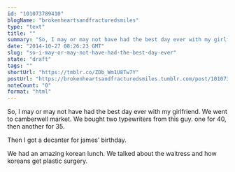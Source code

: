 ```yaml
---
id: "101073789410"
blogName: "brokenheartsandfracturedsmiles"
type: "text"
title: ""
summary: "So, I may or may not have had the best day ever with my girlfriend. We went to camberwell market. We bought two typewriters from..."
date: "2014-10-27 08:26:23 GMT"
slug: "so-i-may-or-may-not-have-had-the-best-day-ever"
state: "draft"
tags: ""
shortUrl: "https://tmblr.co/ZDb_Wm1U8Tw7Y"
postUrl: "https://brokenheartsandfracturedsmiles.tumblr.com/post/101073789410/so-i-may-or-may-not-have-had-the-best-day-ever"
noteCount: "0"
format: "html"
---
```


So, I may or may not have had the best day ever with my girlfriend. We went to camberwell market. We bought two typewriters from this guy. one for 40, then another for 35. 

Then I got a decanter for james’ birthday. 

We had an amazing korean lunch. We talked about the waitress and how koreans get plastic surgery.